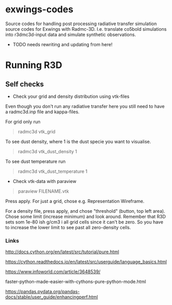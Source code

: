 # exwings-codes

Source codes for handling post processing radiative transfer simulation source codes for Exwings with Radmc-3D.  I.e. translate co5bold simulations into r3dmc3d-input data and simulate synthetic observations.

* TODO needs rewriting and updating from here!

# Running R3D

## Self checks

- Check your grid and density distribution using vtk-files

Even though you don't run any radiative transfer here you still need to have a radmc3d.inp file and kappa-files.

For grid only run

> radmc3d vtk_grid

To see dust density, where 1 is the dust specie you want to visualise.

> radmc3d vtk_dust_density 1

To see dust temperature run

> radmc3d vtk_dust_temperature 1

- Check vtk-data with paraview

> paraview FILENAME.vtk

Press apply. For just a grid, chose e.g. Representation Wireframe.

For a density file, press apply, and chose "threshold" (button, top left area). Chose some limit (increase minimum) and look around. Remember that R3D sets som 1e-80 ish g/cm3 i all grid cells since it can't be zero. So you have to increase the lower limit to see past all zero-density cells.

### Links

http://docs.cython.org/en/latest/src/tutorial/pure.html

https://cython.readthedocs.io/en/latest/src/userguide/language_basics.html

https://www.infoworld.com/article/3648539/

faster-python-made-easier-with-cythons-pure-python-mode.html

https://pandas.pydata.org/pandas-docs/stable/user_guide/enhancingperf.html

